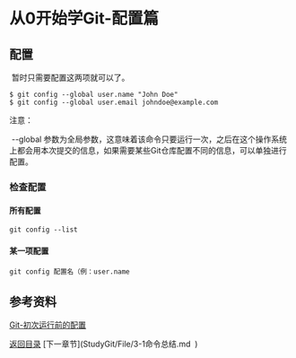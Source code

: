 # 从0开始学Git-配置篇

## 配置

​	暂时只需要配置这两项就可以了。

```git
$ git config --global user.name "John Doe"
$ git config --global user.email johndoe@example.com
```

注意：

​	--global 参数为全局参数，这意味着该命令只要运行一次，之后在这个操作系统上都会用本次提交的信息，如果需要某些Git仓库配置不同的信息，可以单独进行配置。

### 检查配置

#### 所有配置

```console
git config --list
```

#### 某一项配置

```console
git config 配置名（例：user.name
```

## 参考资料

[Git-初次运行前的配置](https://git-scm.com/book/zh/v2/%E8%B5%B7%E6%AD%A5-%E5%88%9D%E6%AC%A1%E8%BF%90%E8%A1%8C-Git-%E5%89%8D%E7%9A%84%E9%85%8D%E7%BD%AE)



[返回目录](https://github.com/f32414/StudyGit)											[下一章节](
​      StudyGit/File/3-1命令总结.md
​    )